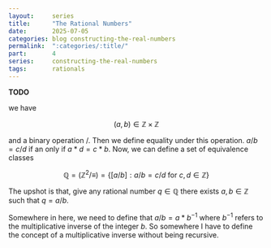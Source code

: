 ```yaml
---
layout:     series
title:      "The Rational Numbers"
date:       2025-07-05
categories: blog constructing-the-real-numbers
permalink:  ":categories/:title/"
part:       4
series:     constructing-the-real-numbers
tags:       rationals
---
```


**TODO**

we have

$$
(a, b) \in \mathbb{Z} \times \mathbb{Z}
$$

and a binary operation $/$. Then we define equality under this operation. $a / b = c / d$ if an only if $a * d = c * b$. Now, we can define a set of equivalence classes

$$
\mathbb{Q} = (\mathbb{Z}^2 / \equiv) = \{ [a/b] : a/b = c/d \text{ for } c, d \in \mathbb{Z} \}
$$

The upshot is that, give any rational number $q \in \mathbb{Q}$ there exists $a, b \in \mathbb{Z}$ such that $q = a/b$.

Somewhere in here, we need to define that $a/b = a * b^{-1}$ where $b^{-1}$ refers to the multiplicative inverse of the integer $b$. So somewhere I have to define the concept of a multiplicative inverse without being recursive.